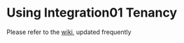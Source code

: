 # Using Integration01 Tenancy

Please refer to the [wiki](https://github.com/integration01/cloud-engineers/wiki), updated frequently
